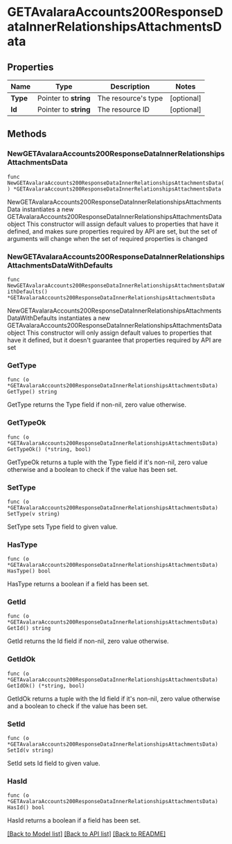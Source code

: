# GETAvalaraAccounts200ResponseDataInnerRelationshipsAttachmentsData

## Properties

Name | Type | Description | Notes
------------ | ------------- | ------------- | -------------
**Type** | Pointer to **string** | The resource&#39;s type | [optional] 
**Id** | Pointer to **string** | The resource ID | [optional] 

## Methods

### NewGETAvalaraAccounts200ResponseDataInnerRelationshipsAttachmentsData

`func NewGETAvalaraAccounts200ResponseDataInnerRelationshipsAttachmentsData() *GETAvalaraAccounts200ResponseDataInnerRelationshipsAttachmentsData`

NewGETAvalaraAccounts200ResponseDataInnerRelationshipsAttachmentsData instantiates a new GETAvalaraAccounts200ResponseDataInnerRelationshipsAttachmentsData object
This constructor will assign default values to properties that have it defined,
and makes sure properties required by API are set, but the set of arguments
will change when the set of required properties is changed

### NewGETAvalaraAccounts200ResponseDataInnerRelationshipsAttachmentsDataWithDefaults

`func NewGETAvalaraAccounts200ResponseDataInnerRelationshipsAttachmentsDataWithDefaults() *GETAvalaraAccounts200ResponseDataInnerRelationshipsAttachmentsData`

NewGETAvalaraAccounts200ResponseDataInnerRelationshipsAttachmentsDataWithDefaults instantiates a new GETAvalaraAccounts200ResponseDataInnerRelationshipsAttachmentsData object
This constructor will only assign default values to properties that have it defined,
but it doesn't guarantee that properties required by API are set

### GetType

`func (o *GETAvalaraAccounts200ResponseDataInnerRelationshipsAttachmentsData) GetType() string`

GetType returns the Type field if non-nil, zero value otherwise.

### GetTypeOk

`func (o *GETAvalaraAccounts200ResponseDataInnerRelationshipsAttachmentsData) GetTypeOk() (*string, bool)`

GetTypeOk returns a tuple with the Type field if it's non-nil, zero value otherwise
and a boolean to check if the value has been set.

### SetType

`func (o *GETAvalaraAccounts200ResponseDataInnerRelationshipsAttachmentsData) SetType(v string)`

SetType sets Type field to given value.

### HasType

`func (o *GETAvalaraAccounts200ResponseDataInnerRelationshipsAttachmentsData) HasType() bool`

HasType returns a boolean if a field has been set.

### GetId

`func (o *GETAvalaraAccounts200ResponseDataInnerRelationshipsAttachmentsData) GetId() string`

GetId returns the Id field if non-nil, zero value otherwise.

### GetIdOk

`func (o *GETAvalaraAccounts200ResponseDataInnerRelationshipsAttachmentsData) GetIdOk() (*string, bool)`

GetIdOk returns a tuple with the Id field if it's non-nil, zero value otherwise
and a boolean to check if the value has been set.

### SetId

`func (o *GETAvalaraAccounts200ResponseDataInnerRelationshipsAttachmentsData) SetId(v string)`

SetId sets Id field to given value.

### HasId

`func (o *GETAvalaraAccounts200ResponseDataInnerRelationshipsAttachmentsData) HasId() bool`

HasId returns a boolean if a field has been set.


[[Back to Model list]](../README.md#documentation-for-models) [[Back to API list]](../README.md#documentation-for-api-endpoints) [[Back to README]](../README.md)


